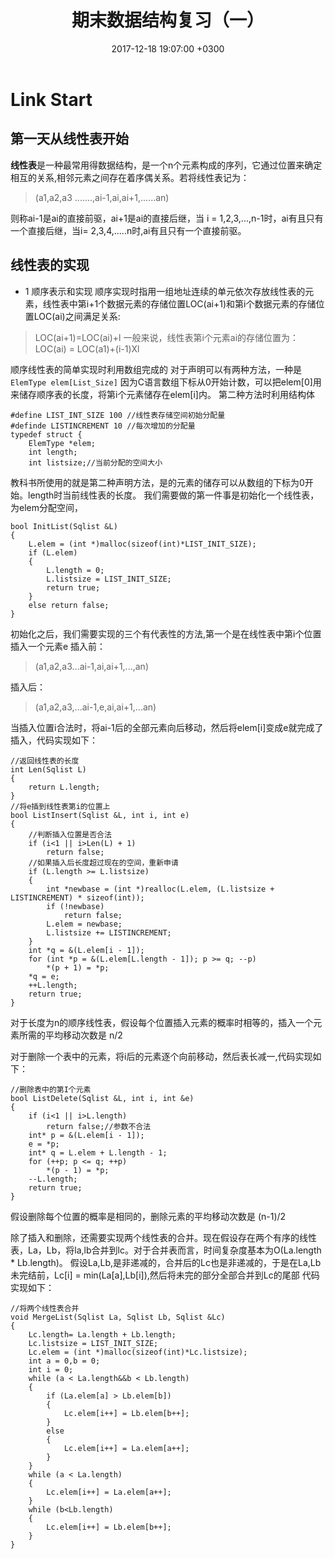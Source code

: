 ﻿---
layout: post
title: "期末数据结构复习（一）"
date: 2017-12-18 19:07:00 +0300
categories:
- Data_Struct
tags:
- Data_Struct
---

# Link Start
## 第一天从线性表开始
**线性表**是一种最常用得数据结构，是一个n个元素构成的序列，它通过位置来确定相互的关系,相邻元素之间存在着序偶关系。若将线性表记为：
>   (a1,a2,a3 .......,ai-1,ai,ai+1,......an) 

则称ai-1是ai的直接前驱，ai+1是ai的直接后继，当 i = 1,2,3,...,n-1时，ai有且只有一个直接后继，当i= 2,3,4,.....n时,ai有且只有一个直接前驱。

## 线性表的实现
* 1 顺序表示和实现
顺序实现时指用一组地址连续的单元依次存放线性表的元素，线性表中第i+1个数据元素的存储位置LOC(ai+1)和第i个数据元素的存储位置LOC(ai)之间满足关系:
>   LOC(ai+1)=LOC(ai)+l
一般来说，线性表第i个元素ai的存储位置为：
    LOC(ai) = LOC(a1)+(i-1)Xl

顺序线性表的简单实现时利用数组完成的
对于声明可以有两种方法，一种是
``` ElemType elem[List_Size]```
因为C语言数组下标从0开始计数，可以把elem[0]用来储存顺序表的长度，将第i个元素储存在elem[i]内。
第二种方法时利用结构体
```
#define LIST_INT_SIZE 100 //线性表存储空间初始分配量
#definde LISTINCREMENT 10 //每次增加的分配量
typedef struct {
    ElemType *elem;
    int length;
    int listsize;//当前分配的空间大小
```
教科书所使用的就是第二种声明方法，是的元素的储存可以从数组的下标为0开始。length时当前线性表的长度。
我们需要做的第一件事是初始化一个线性表，为elem分配空间，
```
bool InitList(Sqlist &L)
{
	L.elem = (int *)malloc(sizeof(int)*LIST_INIT_SIZE);
	if (L.elem) 
	{
		L.length = 0;
		L.listsize = LIST_INIT_SIZE;
		return true;
	}
	else return false;
}
```
初始化之后，我们需要实现的三个有代表性的方法,第一个是在线性表中第i个位置插入一个元素e
插入前：
>   (a1,a2,a3...ai-1,ai,ai+1,...,an)

插入后：
>   (a1,a2,a3,...ai-1,e,ai,ai+1,...an)

当插入位置i合法时，将ai-1后的全部元素向后移动，然后将elem[i]变成e就完成了插入，代码实现如下：
```
//返回线性表的长度
int Len(Sqlist L)
{
	return L.length;
}
//将e插到线性表第i的位置上
bool ListInsert(Sqlist &L, int i, int e)
{
    //判断插入位置是否合法
	if (i<1 || i>Len(L) + 1)
		return false;
	//如果插入后长度超过现在的空间，重新申请
	if (L.length >= L.listsize)
	{
		int *newbase = (int *)realloc(L.elem, (L.listsize + LISTINCREMENT) * sizeof(int));
		if (!newbase)
			return false;
		L.elem = newbase;
		L.listsize += LISTINCREMENT;
	}
	int *q = &(L.elem[i - 1]);
	for (int *p = &(L.elem[L.length - 1]); p >= q; --p)
		*(p + 1) = *p;
	*q = e;
	++L.length;
	return true;
}
```
对于长度为n的顺序线性表，假设每个位置插入元素的概率时相等的，插入一个元素所需的平均移动次数是 n/2

对于删除一个表中的元素，将i后的元素逐个向前移动，然后表长减一,代码实现如下：
```
//删除表中的第I个元素
bool ListDelete(Sqlist &L, int i, int &e)
{
	if (i<1 || i>L.length)
		return false;//参数不合法
	int* p = &(L.elem[i - 1]);
	e = *p;
	int* q = L.elem + L.length - 1;
	for (++p; p <= q; ++p)
		*(p - 1) = *p;
	--L.length;
	return true;
}
```
假设删除每个位置的概率是相同的，删除元素的平均移动次数是
(n-1)/2

除了插入和删除，还需要实现两个线性表的合并。现在假设存在两个有序的线性表，La，Lb，将la,lb合并到lc。对于合并表而言，时间复杂度基本为O(La.length * Lb.length)。
假设La,Lb,是非递减的，合并后的Lc也是非递减的，于是在La,Lb未完结前，Lc[i] = min(La[a],Lb[i]),然后将未完的部分全部合并到Lc的尾部
代码实现如下：
```
//将两个线性表合并
void MergeList(Sqlist La, Sqlist Lb, Sqlist &Lc)
{
	Lc.length= La.length + Lb.length;
	Lc.listsize = LIST_INIT_SIZE;
	Lc.elem = (int *)malloc(sizeof(int)*Lc.listsize);
	int a = 0,b = 0;
	int i = 0;
	while (a < La.length&&b < Lb.length)
	{
		if (La.elem[a] > Lb.elem[b])
		{
			Lc.elem[i++] = Lb.elem[b++];
		}
		else
		{
			Lc.elem[i++] = La.elem[a++];
		}
	}
	while (a < La.length)
	{
		Lc.elem[i++] = La.elem[a++];
	}
	while (b<Lb.length)
	{
		Lc.elem[i++] = Lb.elem[b++];
	}
}
```